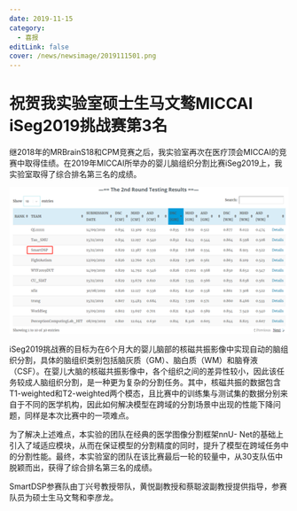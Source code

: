 ```yaml
---
date: 2019-11-15
category:
  - 喜报
editLink: false
cover: /news/newsimage/2019111501.png
---
```



# 祝贺我实验室硕士生马文骜MICCAI iSeg2019挑战赛第3名

继2018年的MRBrainS18和CPM竞赛之后，我实验室再次在医疗顶会MICCAI的竞赛中取得佳绩。在2019年MICCAI所举办的婴儿脑组织分割比赛iSeg2019上，我实验室取得了综合排名第三名的成绩。


<!-- more -->


![](/news/newsimage/2019111501.png)



iSeg2019挑战赛的目标为在6个月大的婴儿脑部的核磁共振影像中实现自动的脑组织分割，具体的脑组织类别包括脑灰质（GM）、脑白质（WM）和脑脊液（CSF）。在婴儿大脑的核磁共振影像中，各个组织之间的差异性较小，因此该任务较成人脑组织分割，是一种更为复杂的分割任务。其中，核磁共振的数据包含T1-weighted和T2-weighted两个模态，且比赛中的训练集与测试集的数据分别来自于不同的医学机构，因此如何解决模型在跨域的分割场景中出现的性能下降问题，同样是本次比赛中的一项难点。



为了解决上述难点，本实验的团队在经典的医学图像分割框架nnU- Net的基础上引入了域适应模块，从而在保证模型的分割精度的同时，提升了模型在跨域任务中的分割性能。最终，本实验室的团队在该比赛最后一轮的较量中，从30支队伍中脱颖而出，获得了综合排名第三名的成绩。



SmartDSP参赛队由丁兴号教授带队，黄悦副教授和蔡聪波副教授提供指导，参赛队员为硕士生马文骜和李彦龙。

